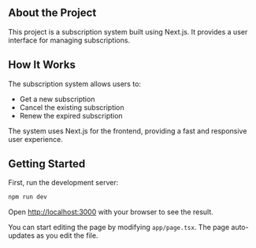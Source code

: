 ## About the Project

This project is a subscription system built using Next.js. It provides a user interface for managing subscriptions.

## How It Works

The subscription system allows users to:
- Get a new subscription
- Cancel the existing subscription
- Renew the expired subscription

The system uses Next.js for the frontend, providing a fast and responsive user experience.

## Getting Started

First, run the development server:

```bash
npm run dev
```

Open [http://localhost:3000](http://localhost:3000) with your browser to see the result.

You can start editing the page by modifying `app/page.tsx`. The page auto-updates as you edit the file.